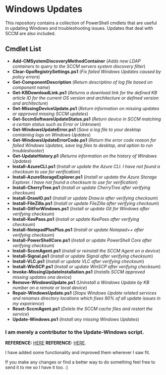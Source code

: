 # Windows Updates

This repository contains a collection of PowerShell cmdlets that are useful in updating Windows and troubleshooting issues. Updates that deal with SCCM are also included.


## Cmdlet List

- **Add-CMSystemDiscoveryMethodContainer** (*Adds new LDAP containers to query to the SCCM servers system discovery filter*)
- **Clear-GpoRegistrySettings.ps1** (*Fix failed Windows Updates caused by policy errors*)
- **Get-ComponentDescription** (*Return descriptino of log file based on component name*)
- **Get-KBDownloadLink.ps1** (*Returns a download link for the defined KB article ID for the current OS version and architecture or defined version and architecture*)
- **Get-MissingDeviceUpdate.ps1** (*Return information on missing updates or approved missing SCCM updates*)
- **Get-SccmSoftwareUpdateStatus.ps1** (*Return device in SCCM matching a certain status such as Error or Unknown*)
- **Get-WindowsUpdateError.ps1** (*Save a log file to your desktop containing logs on Windows Updates*)
- **Get-WindowsUpdateErrorCode.ps1** (*Return the error code reason for failed Windows Updates, save log files to desktop, and option to run troubleshooter*)
- **Get-UpdateHistory.p1** (*Returns information on the history of Windows Updates*)
- **Install-AzureCLI.ps1** (*Install or update the Azure CLI. I have not found a checksum to use for verification*)
- **Install-AzureStorageExplorer.ps1** (*Install or update the Azure Storage Explorer. I have not found a checksum to use for verification*)
- **Install-CherryTree.ps1** (*Install or update CherryTree after verifying checksum*)
- **Install-DrawIO.ps1** (*Install or update Draw.io after verifying checksum*)
- **Install-FileZilla.ps1** (*Install or update FileZilla after verifying checksum*)
- **Install-GitForWindows.ps1** (*Install or update Git for Windows after verifying checksum*)
- **Install-KeePass.ps1** (*Install or update KeePass after verifying checksum*)
- **Install-NotepadPlusPlus.ps1** (*Install or update Notepad++ after verifying checksum*)
- **Install-PowerShellCore.ps1** (*Install or update PowerShell Core after verifying checksum*)
- **Install-SccmAgent.ps1** (*Install or reinstall the SCCM Agent on a device*)
- **Install-Signal.ps1** (*Install or update Signal after verifying checksum*)
- **Install-VLC.ps1** (*Install or update VLC after verifying checksum*)
- **Install-WinSCP.ps1** (*Install or update WinSCP after verifying checksum*)
- **Invoke-MissingUpdateInstallation.ps1** (*Installs SCCM approved missing updates ona device*)
- **Remove-WindowsUpdate.ps1** (*Uninstall a Windows Update by KB number on a remote or local device*)
- **Repair-WindowsUpdate.ps1** (*Stops Windows Update related services and renames directory locations which fixes 90% of all update issues in my experience*)
- **Reset-SccmAgent.ps1** (*Delete the SCCM cache files and restart the service*)
- **Update-Windows.ps1** (*Install any missing Windows Updates*)


### I am merely a contributor to the Update-Windows script. 

__REFERENCE:__ <a href="https://social.technet.microsoft.com/Forums/en-US/6f35129d-735d-4ca0-8cc4-786ae901e4f2/powershell-script-to-download-install-windows-updates?forum=winserverwsus">HERE</a> 
__REFERENCE:__ <a href="https://gallery.technet.microsoft.com/scriptcenter/Reset-WindowsUpdateps1-e0c5eb78">HERE</a>. 

I have added some functionality and improved them wherever I saw fit.

If you make any changes or find a better way to do something feel free to send it to me so I have it too. :)
